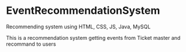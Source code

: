 # EventRecommendationSystem
Recommending system using HTML, CSS, JS, Java, MySQL


This is a recommendation system getting events from Ticket master and recommand to users
